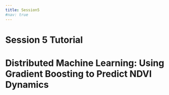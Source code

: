 ```yaml
---
title: Session5
#nav: true
---
```


# Session 5 Tutorial
# Distributed Machine Learning: Using Gradient Boosting to Predict NDVI Dynamics

